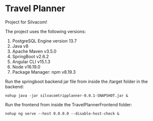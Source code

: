 # Travel Planner
Project for Silvacom!

The project uses the following versions: 

1. PostgreSQL Engine version 13.7
2. Java v8
3. Apache Maven v3.5.0
4. SpringBoot v2.6.2
5. Angular CLI v15.1.3
6. Node v16.19.0
7. Package Manager: npm v8.19.3

Run the springboot backend jar file from inside the /target folder in the backend:
```
nohup java -jar silvacomtripplanner-0.0.1-SNAPSHOT.jar &
```

Run the frontend from inside the TravelPlannerFrontend folder:
```
nohup ng serve --host 0.0.0.0 --disable-host-check &
```

